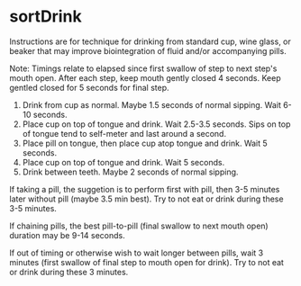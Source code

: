 # sortDrink

Instructions are for technique for drinking from standard cup, wine glass, or beaker that may improve biointegration of fluid and/or accompanying pills.

Note: Timings relate to elapsed since first swallow of step to next step's mouth open. After each step, keep mouth gently closed 4 seconds. Keep gentled closed for 5 seconds for final step.

1. Drink from cup as normal. Maybe 1.5 seconds of normal sipping. Wait 6-10 seconds.
2. Place cup on top of tongue and drink. Wait 2.5-3.5 seconds. Sips on top of tongue tend to self-meter and last around a second. 
3. Place pill on tongue, then place cup atop tongue and drink. Wait 5 seconds.
4. Place cup on top of tongue and drink. Wait 5 seconds.
5. Drink between teeth. Maybe 2 seconds of normal sipping. 


If taking a pill, the suggetion is to perform first with pill, then 3-5 minutes later without pill (maybe 3.5 min best). Try to not eat or drink during these 3-5 minutes.

If chaining pills, the best pill-to-pill (final swallow to next mouth open) duration may be 9-14 seconds. 

If out of timing or otherwise wish to wait longer between pills, wait 3 minutes (first swallow of final step to mouth open for drink). Try to not eat or drink during these 3 minutes.
